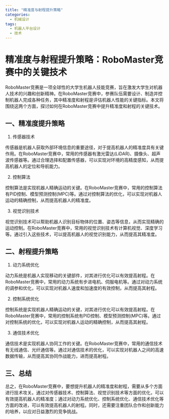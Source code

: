 ```yaml
---  
title: "精准度与射程提升策略"  
categories:  
  - 机械设计  
tags: 
  - 机器人平台设计 
  - 技术  
---  
```


# 精准度与射程提升策略：RoboMaster竞赛中的关键技术

RoboMaster竞赛是一项全球性的大学生机器人技能竞赛，旨在激发大学生对机器人技术的兴趣和创新精神。在RoboMaster竞赛中，参赛队伍需要设计、制造并控制机器人完成各种任务，其中精准度和射程是评估机器人性能的关键指标。本文将围绕这两个方面，探讨如何在RoboMaster竞赛中提升精准度和射程的关键技术。

## 一、精准度提升策略

1. 传感器技术

传感器是机器人获取外部环境信息的重要途径，对于提高机器人的精准度具有关键作用。在RoboMaster竞赛中，常用的传感器有激光雷达(LiDAR)、摄像头、超声波传感器等。通过合理选择和配置传感器，可以实现对环境的高精度感知，从而提高机器人的定位和导航能力。

2. 控制算法

控制算法是实现机器人精确运动的关键。在RoboMaster竞赛中，常用的控制算法有PID控制、模型预测控制(MPC)等。通过对控制算法的优化，可以实现对机器人运动的精确控制，从而提高机器人的精准度。

3. 视觉识别技术

视觉识别技术可以帮助机器人识别目标物体的位置、姿态等信息，从而实现精确的运动控制。在RoboMaster竞赛中，常用的视觉识别技术有计算机视觉、深度学习等。通过引入这些技术，可以提高机器人的视觉识别能力，从而提高其精准度。

## 二、射程提升策略

1. 动力系统优化

动力系统是机器人实现移动的关键部件，对其进行优化可以有效提高射程。在RoboMaster竞赛中，常用的动力系统有步进电机、伺服电机等。通过对动力系统的调参和优化，可以实现对机器人速度和加速度的有效控制，从而提高其射程。

2. 控制系统优化

控制系统是实现机器人精确运动的关键，对其进行优化可以有效提高射程。在RoboMaster竞赛中，常用的控制系统有PID控制、模型预测控制(MPC)等。通过对控制系统的优化，可以实现对机器人运动的精确控制，从而提高其射程。

3. 通信技术优化

通信技术是实现机器人协同工作的关键。在RoboMaster竞赛中，常用的通信技术有无线通信、光纤通信等。通过对通信技术的优化，可以实现对机器人之间的高速数据传输，从而提高其协同作战能力，进而提高射程。

## 三、总结

总之，在RoboMaster竞赛中，要想提升机器人的精准度和射程，需要从多个方面进行技术攻关。通过对传感器技术、控制算法、视觉识别技术等方面的优化，可以有效提高机器人的精准度；通过对动力系统优化、控制系统优化、通信技术优化等方面的改进，可以有效提高机器人的射程。同时，还需要注重团队合作和创新能力的培养，以应对日益激烈的竞争挑战。 
